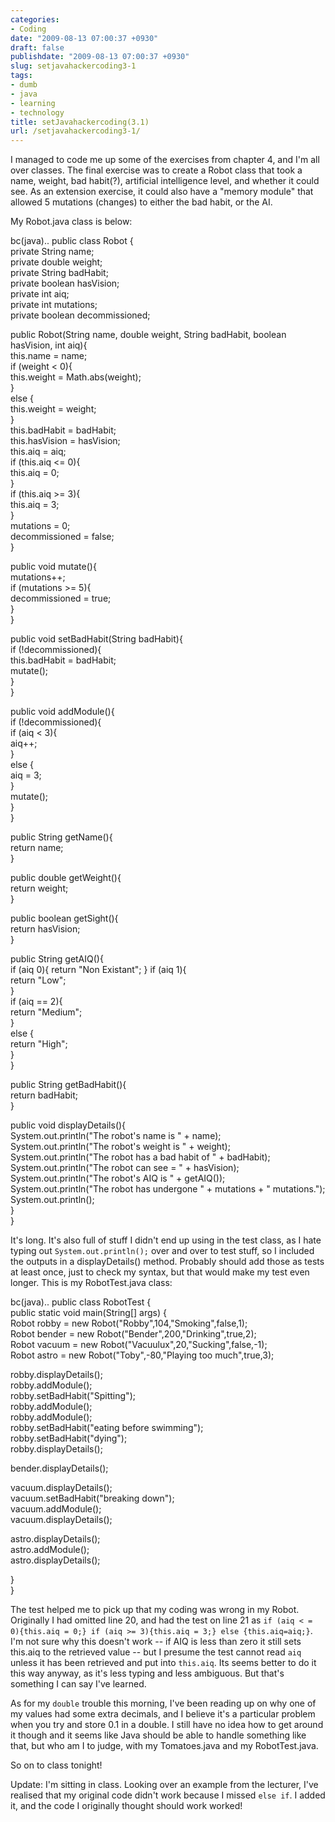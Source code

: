 ```yaml
---
categories:
- Coding
date: "2009-08-13 07:00:37 +0930"
draft: false
publishdate: "2009-08-13 07:00:37 +0930"
slug: setjavahackercoding3-1
tags:
- dumb
- java
- learning
- technology
title: setJavahackercoding(3.1)
url: /setjavahackercoding3-1/
---
```

I managed to code me up some of the exercises from chapter 4, and I'm
all over classes. The final exercise was to create a Robot class that
took a name, weight, bad habit(?), artificial intelligence level, and
whether it could see. As an extension exercise, it could also have a
"memory module" that allowed 5 mutations (changes) to either the bad
habit, or the AI.

My Robot.java class is below:

bc(java).. public class Robot {\
private String name;\
private double weight;\
private String badHabit;\
private boolean hasVision;\
private int aiq;\
private int mutations;\
private boolean decommissioned;

public Robot(String name, double weight, String badHabit, boolean
hasVision, int aiq){\
this.name = name;\
if (weight &lt; 0){\
this.weight = Math.abs(weight);\
}\
else {\
this.weight = weight;\
}\
this.badHabit = badHabit;\
this.hasVision = hasVision;\
this.aiq = aiq;\
if (this.aiq &lt;= 0){\
this.aiq = 0;\
}\
if (this.aiq &gt;= 3){\
this.aiq = 3;\
}\
mutations = 0;\
decommissioned = false;\
}

public void mutate(){\
mutations++;\
if (mutations &gt;= 5){\
decommissioned = true;\
}\
}

public void setBadHabit(String badHabit){\
if (!decommissioned){\
this.badHabit = badHabit;\
mutate();\
}\
}

public void addModule(){\
if (!decommissioned){\
if (aiq &lt; 3){\
aiq++;\
}\
else {\
aiq = 3;\
}\
mutate();\
}\
}

public String getName(){\
return name;\
}

public double getWeight(){\
return weight;\
}

public boolean getSight(){\
return hasVision;\
}

public String getAIQ(){\
if (aiq 0){ return "Non Existant"; } if (aiq 1){\
return "Low";\
}\
if (aiq == 2){\
return "Medium";\
}\
else {\
return "High";\
}\
}

public String getBadHabit(){\
return badHabit;\
}

public void displayDetails(){\
System.out.println("The robot's name is " + name);\
System.out.println("The robot's weight is " + weight);\
System.out.println("The robot has a bad habit of " + badHabit);\
System.out.println("The robot can see = " + hasVision);\
System.out.println("The robot's AIQ is " + getAIQ());\
System.out.println("The robot has undergone " + mutations + "
mutations.");\
System.out.println();\
}\
}

It's long. It's also full of stuff I didn't end up using in the test
class, as I hate typing out `System.out.println();` over and over to
test stuff, so I included the outputs in a displayDetails() method.
Probably should add those as tests at least once, just to check my
syntax, but that would make my test even longer. This is my
RobotTest.java class:

bc(java).. public class RobotTest {\
public static void main(String\[\] args) {\
Robot robby = new Robot("Robby",104,"Smoking",false,1);\
Robot bender = new Robot("Bender",200,"Drinking",true,2);\
Robot vacuum = new Robot("Vacuulux",20,"Sucking",false,-1);\
Robot astro = new Robot("Toby",-80,"Playing too much",true,3);

robby.displayDetails();\
robby.addModule();\
robby.setBadHabit("Spitting");\
robby.addModule();\
robby.addModule();\
robby.setBadHabit("eating before swimming");\
robby.setBadHabit("dying");\
robby.displayDetails();

bender.displayDetails();

vacuum.displayDetails();\
vacuum.setBadHabit("breaking down");\
vacuum.addModule();\
vacuum.displayDetails();

astro.displayDetails();\
astro.addModule();\
astro.displayDetails();

}\
}

The test helped me to pick up that my coding was wrong in my Robot.
Originally I had omitted line 20, and had the test on line 21 as
`if (aiq < = 0){this.aiq = 0;} if (aiq >= 3){this.aiq = 3;} else {this.aiq=aiq;}`.
I'm not sure why this doesn't work -- if AIQ is less than zero it still
sets this.aiq to the retrieved value -- but I presume the test cannot
read `aiq` unless it has been retrieved and put into `this.aiq`. Its
seems better to do it this way anyway, as it's less typing and less
ambiguous. But that's something I can say I've learned.

As for my `double` trouble this morning, I've been reading up on why one
of my values had some extra decimals, and I believe it's a particular
problem when you try and store 0.1 in a double. I still have no idea how
to get around it though and it seems like Java should be able to handle
something like that, but who am I to judge, with my Tomatoes.java and my
RobotTest.java.

So on to class tonight!

Update: I'm sitting in class. Looking over an example from the lecturer,
I've realised that my original code didn't work because I missed
`else if`. I added it, and the code I originally thought should work
worked!